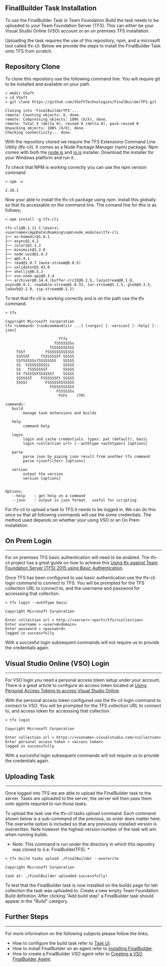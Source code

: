 ﻿FinalBuilder Task Installation
----------------------

To use the FinalBuilder Task in Team Foundation Build the task needs to be uploaded to your Team Foundation Server (TFS). This can either be your Visual Studio Online (VSO) account or an on premises TFS installation. 

Uploading the task requires the use of this repository, npm, and a microsoft tool called tfx-cli. Below we provide the steps to install the FinalBuilder Task onto TFS from scratch.   

## Repository Clone

To clone this repository use the following command line. You will require git to be installed and available on your path. 

```
> mkdir VSoft
> cd VSoft
> git clone https://github.com/VSoftTechnologies/FinalBuilderTFS.git

Cloning into 'FinalBuilderTFS'...
remote: Counting objects: X, done.
remote: Compressing objects: 100% (X/X), done.
remote: Total X (delta 0), reused 0 (delta 0), pack-reused 0
Unpacking objects: 100% (X/X), done.
Checking connectivity... done.
```

With the repository cloned we require the TFS Extensions Command Line Utility (tfx-cli). It comes as a Node Package Manager (npm) package. Npm comes with both the [node.js](https://nodejs.org/en/download/) and [io.js](https://iojs.org/en/) installer. Download the installer for your Windows platform and run it. 

To check that NPM is working correctly you can use the npm version command

```
> npm -v

2.10.1
```

Now your able to install the tfx-cli package using npm. Install this globally so that its accessable on the command line. The comand line for this is as follows;

```
> npm install -g tfx-cli

tfx-cli@0.1.11 C:\Users\<username>\AppData\Roaming\npm\node_modules\tfx-cli
├── os-homedir@1.0.1
├── async@1.4.2
├── colors@1.1.2
├── minimist@1.2.0
├── node-uuid@1.4.3
├── q@1.4.1
├── read@1.0.7 (mute-stream@0.0.5)
├── validator@3.43.0
├── shelljs@0.5.3
├── vso-node-api@0.3.4
└── archiver@0.14.4 (buffer-crc32@0.2.5, lazystream@0.1.0, async@0.9.2, readable-stream@1.0.33, tar-stream@1.1.5, glob@4.3.5, lodash@3.2.0, zip-stream@0.5.2)
```

To test that tfx-cli is working correctly and is on the path use the tfx command. 

```
> tfx

Copyright Microsoft Corporation
tfx <command> [<subcommand(s)> ...] [<args>] [--version] [--help] [--json]

                        fTfs
                      fSSSSSSSs
                    fSSSSSSSSSS
     TSSf         fSSSSSSSSSSSS
     SSSSSF     fSSSSSSST SSSSS
     SSfSSSSSsfSSSSSSSt   SSSSS
     SS  tSSSSSSSSSs      SSSSS
     SS   fSSSSSSST       SSSSS
     SS fSSSSSFSSSSSSf    SSSSS
     SSSSSST    FSSSSSSFt SSSSS
     SSSSt        FSSSSSSSSSSSS
                    FSSSSSSSSSS
                       FSSSSSSs
                        FSFs    (TM)

commands:
   build
        manage task extensions and builds

   help
        command help

   login
        login and cache credentials. types: pat (default), basic
        login <collection url> [--authtype <authtype>] [options]

   parse
        parse json by piping json result from another tfx command
        parse <jsonfilter> [options]

   version
        output the version
        version [options]


Options:
   --help    : get help on a command
   --json    : output in json format.  useful for scripting
```

For tfx-cli to upload a task to TFS it needs to be logged in. We can do this once so that all following commands will use the some credentials. The method used depends on whether your using VSO or an On Prem installation. 

## On Prem Login
----------------------

For on premises TFS basic authentication will need to be enabled. The tfx-cli project has a great guide on how to achieve this [Using tfx against Team Foundation Server (TFS) 2015 using Basic Authentication](https://github.com/Microsoft/tfs-cli/blob/master/docs/configureBasicAuth.md).

Once TFS has been configured to use basic authentication use the tfx-cli login command to connect to TFS. You will be prompted for the TFS collection URL to connect to, and the username and password for accesssing that collection. 

```
> tfx login --authType basic

Copyright Microsoft Corporation

Enter collection url > http://<server>:<port>/tfs/<collection>
Enter username > <user>@<domain>
Enter password > <password>
logged in successfully
```

With a succesful login subsequent commands will not require us to provide the credentials again. 

## Visual Studio Online (VSO) Login
----------------------

For VSO login you need a personal access token setup under your account. There is a great article to configure an access token located at [Using Personal Access Tokens to access Visual Studio Online](http://roadtoalm.com/2015/07/22/using-personal-access-tokens-to-access-visual-studio-online/).

With the personal access token configured use the tfx-cli login command to connect to VSO. You will be prompted for the TFS collection URL to connect to, and access token for accesssing that collection.

```
> tfx login

Copyright Microsoft Corporation

Enter collection url > https://<vsoname>.visualstudio.com/<collection>
Enter personal access token > <access token>
logged in successfully
```

With a succesful login subsequent commands will not require us to provide the credentials again. 

## Uploading Task
----------------------

Once logged into TFS we are able to upload the FinalBuilder task to the server. Tasks are uploaded to the server, the server will then pass them onto agents requried to run those tasks. 

To upload the task use the tfx-cli tasks upload command. Each command shown below is a sub-command of the previous, so order does matter here. The overwrite option is included so that any previously installed version is overwritten. Note however the highest version number of the task will win when running builds.

* Note: This command is run under the directory in which this repositry was cloned to (i.e. FinalBuilderTFS). *  

```
> tfx build tasks upload ./FinalBuilder --overwrite

Copyright Microsoft Corporation

task at: ./FinalBuilder uploaded successfully!
```

To test that the FinalBuilder task is now installed on the builds page for teh collection the task was uploaded to. Create a new empty Team Foundation Build definition. After clicking "Add build step" a FinalBuilder task should appear in the "Build" category. 


## Further Steps
----------------------

For more information on the following subjects please follow the links;

* How to configure the build task refer to [Task UI](https://github.com/VSoft/FinalBuilderTFS/blob/master/docs/TaskUI.md).
* How to install FinalBuilder on an agent refer to [Installing FinalBuilder](https://github.com/VSoft/FinalBuilderTFS/blob/master/docs/InstallingFinalBuilder.md).
* How to create a FinalBuilder VSO agent refer to [Creating a VSO FinalBuilder Agent](https://github.com/VSoft/FinalBuilderTFS/blob/master/docs/FinalBuilderVSOAgent.md).